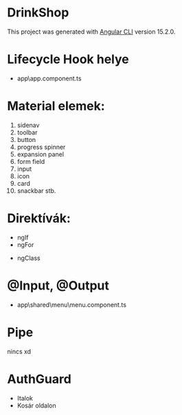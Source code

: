 # DrinkShop

This project was generated with [Angular CLI](https://github.com/angular/angular-cli) version 15.2.0.

# Lifecycle Hook helye

- app\app.component.ts

# Material elemek:

1. sidenav
2. toolbar
3. button
4. progress spinner
5. expansion panel
6. form field
7. input
8. icon
9. card
10. snackbar stb.

# Direktívák:

- ngIf
- ngFor
* ngClass

# @Input, @Output

- app\shared\menu\menu.component.ts

# Pipe

nincs xd

# AuthGuard

- Italok
- Kosár oldalon
